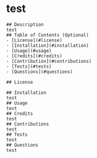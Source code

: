 # test
  
    ## Description
    test
    ## Table of Contents (Optional)
    - [License](#license)
    - [Installation](#installation)
    - [Usage](#usage)
    - [Credits](#credits)
    - [Contribution](#contributions)
    - [Tests](#tests)
    - [Questions](#questions)
  
    ## License
    
    ## Installation
    test
    ## Usage
    test    
    ## Credits
    test
    ## Contributions
    test
    ## Tests
    test
    ## Questions
    test
  